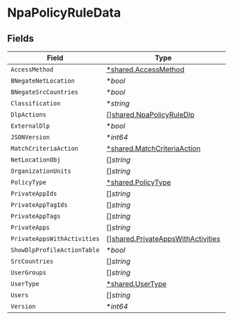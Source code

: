 # NpaPolicyRuleData


## Fields

| Field                                                                                  | Type                                                                                   | Required                                                                               | Description                                                                            | Example                                                                                |
| -------------------------------------------------------------------------------------- | -------------------------------------------------------------------------------------- | -------------------------------------------------------------------------------------- | -------------------------------------------------------------------------------------- | -------------------------------------------------------------------------------------- |
| `AccessMethod`                                                                         | [*shared.AccessMethod](../../models/shared/accessmethod.md)                            | :heavy_minus_sign:                                                                     | N/A                                                                                    |                                                                                        |
| `BNegateNetLocation`                                                                   | **bool*                                                                                | :heavy_minus_sign:                                                                     | N/A                                                                                    |                                                                                        |
| `BNegateSrcCountries`                                                                  | **bool*                                                                                | :heavy_minus_sign:                                                                     | N/A                                                                                    |                                                                                        |
| `Classification`                                                                       | **string*                                                                              | :heavy_minus_sign:                                                                     | N/A                                                                                    |                                                                                        |
| `DlpActions`                                                                           | [][shared.NpaPolicyRuleDlp](../../models/shared/npapolicyruledlp.md)                   | :heavy_minus_sign:                                                                     | N/A                                                                                    |                                                                                        |
| `ExternalDlp`                                                                          | **bool*                                                                                | :heavy_minus_sign:                                                                     | N/A                                                                                    |                                                                                        |
| `JSONVersion`                                                                          | **int64*                                                                               | :heavy_minus_sign:                                                                     | N/A                                                                                    | 3                                                                                      |
| `MatchCriteriaAction`                                                                  | [*shared.MatchCriteriaAction](../../models/shared/matchcriteriaaction.md)              | :heavy_minus_sign:                                                                     | N/A                                                                                    |                                                                                        |
| `NetLocationObj`                                                                       | []*string*                                                                             | :heavy_minus_sign:                                                                     | N/A                                                                                    | 190.123.150.10,190.218.0.0/16                                                          |
| `OrganizationUnits`                                                                    | []*string*                                                                             | :heavy_minus_sign:                                                                     | N/A                                                                                    | engineering/qa                                                                         |
| `PolicyType`                                                                           | [*shared.PolicyType](../../models/shared/policytype.md)                                | :heavy_minus_sign:                                                                     | N/A                                                                                    |                                                                                        |
| `PrivateAppIds`                                                                        | []*string*                                                                             | :heavy_minus_sign:                                                                     | N/A                                                                                    | 100,201                                                                                |
| `PrivateAppTagIds`                                                                     | []*string*                                                                             | :heavy_minus_sign:                                                                     | N/A                                                                                    | 1,2                                                                                    |
| `PrivateAppTags`                                                                       | []*string*                                                                             | :heavy_minus_sign:                                                                     | N/A                                                                                    | tag1,tag2                                                                              |
| `PrivateApps`                                                                          | []*string*                                                                             | :heavy_minus_sign:                                                                     | N/A                                                                                    | app1,app2                                                                              |
| `PrivateAppsWithActivities`                                                            | [][shared.PrivateAppsWithActivities](../../models/shared/privateappswithactivities.md) | :heavy_minus_sign:                                                                     | N/A                                                                                    |                                                                                        |
| `ShowDlpProfileActionTable`                                                            | **bool*                                                                                | :heavy_minus_sign:                                                                     | N/A                                                                                    |                                                                                        |
| `SrcCountries`                                                                         | []*string*                                                                             | :heavy_minus_sign:                                                                     | N/A                                                                                    | US,AF,CN                                                                               |
| `UserGroups`                                                                           | []*string*                                                                             | :heavy_minus_sign:                                                                     | N/A                                                                                    | usergroup/group1                                                                       |
| `UserType`                                                                             | [*shared.UserType](../../models/shared/usertype.md)                                    | :heavy_minus_sign:                                                                     | N/A                                                                                    |                                                                                        |
| `Users`                                                                                | []*string*                                                                             | :heavy_minus_sign:                                                                     | N/A                                                                                    | vphan@netskope.com                                                                     |
| `Version`                                                                              | **int64*                                                                               | :heavy_minus_sign:                                                                     | N/A                                                                                    | 1                                                                                      |
